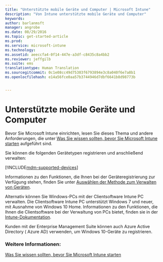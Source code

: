 ```yaml
---
title: "Unterstützte mobile Geräte und Computer | Microsoft Intune"
description: "Von Intune unterstützte mobile Geräte und Computer"
keywords: 
author: barlanmsft
manager: angrobe
ms.date: 08/29/2016
ms.topic: get-started-article
ms.prod: 
ms.service: microsoft-intune
ms.technology: 
ms.assetid: aeeccfa4-0f14-447e-a3df-c8435c8a4bb2
ms.reviewer: jeffgilb
ms.suite: ems
translationtype: Human Translation
ms.sourcegitcommit: 0c1e08cc49d75303f6793894e3c8a040f6e7a8b1
ms.openlocfilehash: e14a56fce0aa57b3744946d7dbf6641b8d98773b


---
```


# Unterstützte mobile Geräte und Computer

Bevor Sie Microsoft Intune einrichten, lesen Sie dieses Thema und andere Anforderungen, die unter [Was Sie wissen sollten, bevor Sie Microsoft Intune starten](what-to-know-before-you-start-microsoft-intune.md) aufgeführt sind.

Sie können die folgenden Gerätetypen registrieren und anschließend verwalten:

[!INCLUDE[mdm-supported-devices](../includes/mdm-supported-devices.md)]

Informationen zu den Funktionen, die Ihnen bei der Geräteregistrierung zur Verfügung stehen, finden Sie unter [Auswählen der Methode zum Verwalten von Geräten](/Intune/get-started/choose-how-to-manage-devices).

Alternativ können Sie Windows-PCs mit der Clientsoftware Intune PC verwalten. Die Clientsoftware Intune PC unterstützt Windows 7 und neuer, mit Ausnahme von Windows 10 Home. Informationen zu den Funktionen, die Ihnen die Clientsoftware bei der Verwaltung von PCs bietet, finden sie in der [Intune-Dokumentation](/Intune/).

Kunden mit der Enterprise Management Suite können auch Azure Active Directory ( Azure AD) verwenden, um Windows 10-Geräte zu registrieren.

### Weitere Informationen:
[Was Sie wissen sollten, bevor Sie Microsoft Intune starten](what-to-know-before-you-start-microsoft-intune.md)



<!--HONumber=Sep16_HO1-->


